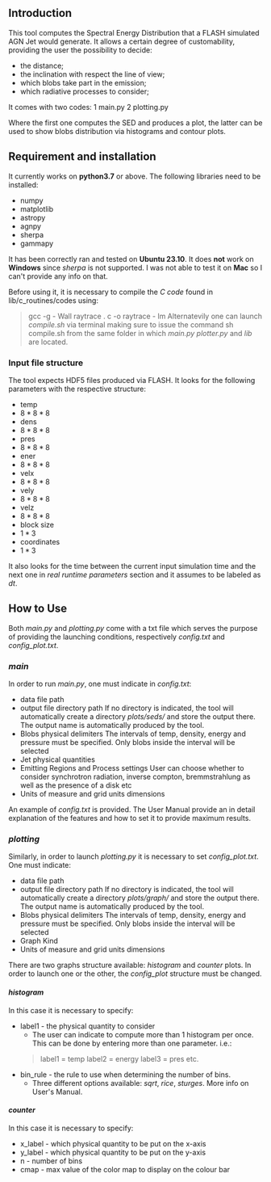 ## Introduction

This tool computes the Spectral Energy Distribution that a FLASH simulated AGN Jet would generate. It allows a certain degree of customability, providing the user the possibility to decide:
* the distance;
* the inclination with respect the line of view;
* which blobs take part in the emission;
* which radiative processes to consider;

It comes with two codes:
1 main.py
2 plotting.py

Where the first one computes the SED and produces a plot, the latter can be used to show blobs distribution via histograms and contour plots.

## Requirement and installation

It currently works on **python3.7** or above. The following libraries need to be installed:
* numpy
* matplotlib
* astropy
* agnpy
* sherpa
* gammapy

It has been correctly ran and tested on **Ubuntu 23.10**. It does **not** work on **Windows** since _sherpa_ is not supported. I was not able to test it on **Mac** so I can't provide any info on that.

Before using it, it is necessary to compile the _C code_ found in lib/c_routines/codes using:
> gcc -g - Wall raytrace . c -o raytrace - lm
Alternatevily one can launch _compile.sh_ via terminal making sure to issue the command
> sh compile.sh
from the same folder in which _main.py plotter.py_ and _lib_ are located.

### Input file structure

The tool expects HDF5 files produced via FLASH. It looks for the following parameters with the respective structure:
* temp
 * $8*8*8$
* dens
 * $8*8*8$
* pres
 * $8*8*8$
* ener
 * $8*8*8$
* velx
 * $8*8*8$
* vely
 * $8*8*8$
* velz
 * $8*8*8$
* block size
 * $1*3$
* coordinates
 * $1*3$

It also looks for the time between the current input simulation time and the next one in _real runtime parameters_ section and it assumes to be labeled as _dt_.

## How to Use

Both _main.py_ and _plotting.py_ come with a txt file which serves the purpose of providing the launching conditions, respectively *config.txt* and *config_plot.txt*.

### _main_
In order to run _main.py_, one must indicate in _config.txt_:
* data file path
* output file directory path
    If no directory is indicated, the tool will automatically create a directory _plots/seds/_ and store the output there. The output name is automatically produced by the tool.
* Blobs physical delimiters
    The intervals of temp, density, energy and pressure must be specified. Only blobs inside the interval will be selected    
* Jet physical quantities
* Emitting Regions and Process settings
    User can choose whether to consider synchrotron radiation, inverse compton, bremmstrahlung as well as the presence of a disk etc
* Units of measure and grid units dimensions

An example of _config.txt_ is provided. The User Manual provide an in detail explanation of the features and how to set it to provide maximum results.

### _plotting_

Similarly, in order to launch _plotting.py_ it is necessary to set _config\_plot.txt_.
One must indicate:

* data file path
* output file directory path
    If no directory is indicated, the tool will automatically create a directory _plots/graph/_ and store the output there. The output name is automatically produced by the tool.
* Blobs physical delimiters
    The intervals of temp, density, energy and pressure must be specified. Only blobs inside the interval will be selected    
* Graph Kind
* Units of measure and grid units dimensions

There are two graphs structure available: *histogram* and *counter* plots. In order to launch one or the other, the _config\_plot_ structure must be changed.

#### _histogram_
In this case it is necessary to specify:
* label1 - the physical quantity to consider
    * The user can indicate to compute more than 1 histogram per once. This can be done by entering more than one parameter. i.e.:
    > label1 = temp
    > label2 = energy
    > label3 = pres
    etc. 
* bin_rule - the rule to use when determining the number of bins.
    * Three different options available: *sqrt*, *rice*, *sturges*. More info on User's Manual.

#### _counter_

In this case it is necessary to specify:
* x_label - which physical quantity to be put on the x-axis
* y_label - which physical quantity to be put on the y-axis
* n - number of bins
* cmap - max value of the color map to display on the colour bar